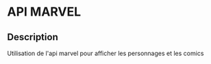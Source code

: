 # API MARVEL

## Description
Utilisation de l'api marvel pour afficher les  personnages et les comics